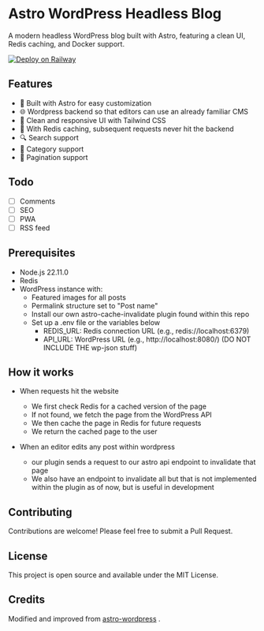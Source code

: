 # Astro WordPress Headless Blog

A modern headless WordPress blog built with Astro, featuring a clean UI, Redis caching, and Docker support.

[![Deploy on Railway](https://railway.com/button.svg)](https://railway.app/template/i7GFrB?referralCode=NC4Tt6)

## Features

- 🚀 Built with Astro for easy customization
- 🌐 Wordpress backend so that editors can use an already familiar CMS
- 🎨 Clean and responsive UI with Tailwind CSS
- 💨 With Redis caching, subsequent requests never hit the backend
- 🔍 Search support
- 🎯 Category support
- 📝 Pagination support

## Todo

- [ ] Comments
- [ ] SEO
- [ ] PWA
- [ ] RSS feed

## Prerequisites

- Node.js 22.11.0
- Redis
- WordPress instance with:
  - Featured images for all posts
  - Permalink structure set to "Post name"
  - Install our own astro-cache-invalidate plugin found within this repo
  - Set up a .env file or the variables below
    - REDIS_URL: Redis connection URL (e.g., redis://localhost:6379)
    - API_URL: WordPress URL (e.g., http://localhost:8080/) (DO NOT INCLUDE THE wp-json stuff)

## How it works

- When requests hit the website
  - We first check Redis for a cached version of the page
  - If not found, we fetch the page from the WordPress API
  - We then cache the page in Redis for future requests
  - We return the cached page to the user

- When an editor edits any post within wordpress
  - our plugin sends a request to our astro api endpoint to invalidate that page
  - We also have an endpoint to invalidate all but that is not implemented within the plugin as of now, but is useful in development

## Contributing

Contributions are welcome! Please feel free to submit a Pull Request.

## License

This project is open source and available under the MIT License.

## Credits

Modified and improved from [astro-wordpress](https://github.com/leen-neel/astro-wordpress)
.
